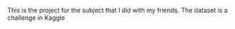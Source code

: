 This is the project for the subject that I did with my friends.
The dataset is a challenge in Kaggle
